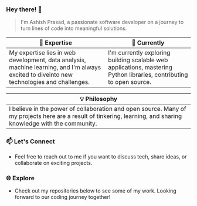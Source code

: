 ### Hey there! 👋

> I'm Ashish Prasad, a passionate software developer on a journey to turn lines of code into meaningful solutions.

| 🚀 Expertise  | 🌱 Currently |
| ------------- | ------------- |
| My expertise lies in web development, data analysis, machine learning, and I'm always excited to diveinto new technologies and challenges.|I'm currently exploring building scalable web applications, mastering Python libraries, contributing to open source.|

|💡 Philosophy |
| ------------- |
|I believe in the power of collaboration and open source. Many of my projects here are a result of tinkering, learning, and sharing knowledge with the community.|

### 📫 Let's Connect

- Feel free to reach out to me if you want to discuss tech, share ideas, or collaborate on exciting projects.

### 🌐 Explore

- Check out my repositories below to see some of my work. Looking forward to our coding journey together!
